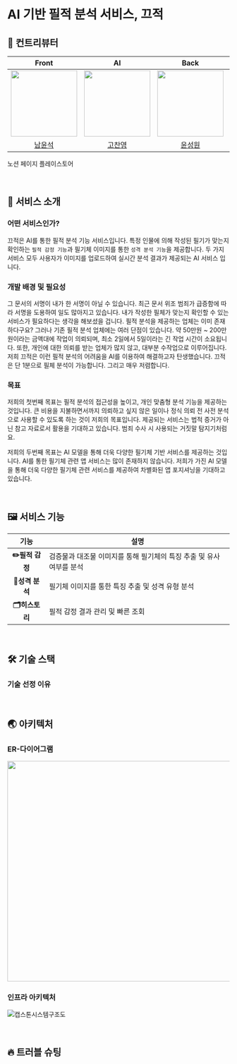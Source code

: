 # AI 기반 필적 분석 서비스, 끄적


## 🤗 컨트리뷰터

| **Front** | **AI** |  **Back**   |  **Back**   |
|:-----:|:------:|:---:|:---:|
| <img src="https://avatars.githubusercontent.com/u/84739562?v=4" height=150 width=150> | <img src="https://avatars.githubusercontent.com/u/163285230?v=4" height=150 width=150> | <img src="https://avatars.githubusercontent.com/u/63222221?v=4" height=150 width=150> |                           <img src="https://avatars.githubusercontent.com/u/123933574?v=4" height=150 width=150> |
|  [남윤석](https://github.com/Namyunsuk)  |  [고찬영](https://github.com/cyko1218) | [윤성원](https://github.com/mete0rfish) | [이동훈](https://github.com/LEEDONGH00N)                     |

노션 페이지
플레이스토어

<br/>

## 📌 서비스 소개
### 어떤 서비스인가?
끄적은 AI를 통한 필적 분석 기능 서비스입니다.
특정 인물에 의해 작성된 필기가 맞는지 확인하는 `필적 감정 기능`과 필기체 이미지를 통한 `성격 분석 기능`을 제공합니다.
두 가지 서비스 모두 사용자가 이미지를 업로드하여 실시간 분석 결과가 제공되는 AI 서비스 입니다.

### 개발 배경 및 필요성
그 문서의 서명이 내가 한 서명이 아닐 수 있습니다. 최근 문서 위조 범죄가 급증함에 따라 서명을 도용하여 일도 많아지고 있습니다.
내가 작성한 필체가 맞는지 확인할 수 있는 서비스가 필요하다는 생각을 해보셨을 겁니다.
필적 분석을 제공하는 업체는 이미 존재하다구요? 그러나 기존 필적 분석 업체에는 여러 단점이 있습니다. 
약 50만원 ~ 200만원이라는 금액대에 작업이 의뢰되며, 최소 2일에서 5일이라는 긴 작업 시간이 소요됩니다.
또한, 개인에 대한 의뢰를 받는 업체가 많지 않고, 대부분 수작업으로 이루어집니다.
저희 끄적은 이런 필적 분석의 어려움을 AI를 이용하여 해결하고자 탄생했습니다. 끄적은 단 1분으로 필체 분석이 가능합니다. 그리고 매우 저렴합니다.  

### 목표
저희의 첫번째 목표는 필적 분석의 접근성을 높이고, 개인 맞춤형 분석 기능을 제공하는 것입니다.
큰 비용을 지불하면서까지 의뢰하고 싶지 않은 일이나 정식 의뢰 전 사전 분석으로 사용할 수 있도록 하는 것이 저희의 목표입니다.
제공되는 서비스는 법적 증거가 아닌 참고 자료로서 활용을 기대하고 있습니다. 범죄 수사 시 사용되는 거짓말 탐지기처럼요.

저희의 두번째 목표는 AI 모델을 통해 더욱 다양한 필기체 기반 서비스를 제공하는 것입니다.
AI를 통한 필기체 관련 앱 서비스는 많이 존재하지 않습니다. 
저희가 가진 AI 모델을 통해 더욱 다양한 필기체 관련 서비스를 제공하여 차별화된 앱 포지셔닝을 기대하고 있습니다.

<br/>

## 🖼️ 서비스 기능
<!-- 움짤 하나 넣고 싶은데 -->

| 기능 | 설명 |
|:---:|---|
| **✏️필적 감정** | 검증물과 대조물 이미지를 통해 필기체의 특징 추출 및 유사 여부를 분석 |
| **🥰성격 분석** | 필기체 이미지를 통한 특징 추출 및 성격 유형 분석 |
| **🗂️히스토리** | 필적 감정 결과 관리 및 빠른 조회 |

<br/>

## 🛠️ 기술 스택
### 기술 선정 이유

<br/>

## 🌏 아키텍처
### ER-다이어그램
<img src="https://github.com/user-attachments/assets/12799cc2-8900-4799-a60a-710a74a47c9d" height=500 width=700>

### 인프라 아키텍처

![캡스톤시스템구조도](https://github.com/user-attachments/assets/2672ca34-76ff-4c29-87f2-717ab29115dc)

<br/>

## 🔥 트러블 슈팅
